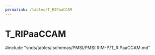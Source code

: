 ```yaml
---
permalink: /tables/T_RIPaaCCAM
---
```

# T\_RIPaaCCAM
<!-- SPDX-License-Identifier: MPL-2.0 -->

<!-- ATTENTION : Ne pas supprimer ou modifier la ligne ci-dessous -->
#include "snds/tables/.schemas/PMSI/PMSI RIM-P/T_RIPaaCCAM.md"
<!-- ATTENTION : Ne pas supprimer ou modifier la ligne ci-dessus -->
